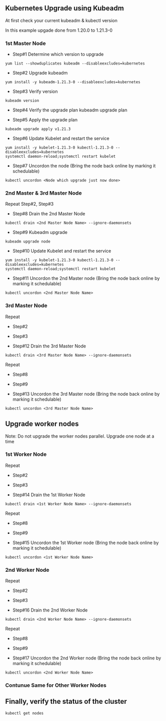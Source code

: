 ## Kubernetes Upgrade using Kubeadm

At first check your current kubeadm & kubectl version

In this example upgade done from 1.20.0 to 1.21.3-0

### 1st Master Node

- Step#1 Determine which version to upgrade

```yum list --showduplicates kubeadm --disableexcludes=kubernetes```

- Step#2 Upgrade kubeadm

```yum install -y kubeadm-1.21.3-0 --disableexcludes=kubernetes```

- Step#3 Verify version

```kubeadm version```

- Step#4 Verify the upgrade plan
kubeadm upgrade plan

- Step#5 Apply the upgrade plan

```kubeadm upgrade apply v1.21.3```

- Step#6 Update Kubelet and restart the service

```
yum install -y kubelet-1.21.3-0 kubectl-1.21.3-0 --disableexcludes=kubernetes
systemctl daemon-reload;systemctl restart kubelet
```

- Step#7 Uncordon the node (Bring the node back online by marking it schedulable)

```kubectl uncordon <Node which upgrade just now done>```

### 2nd Master & 3rd Master Node

Repeat Step#2, Step#3 

- Step#8 Drain the 2nd Master Node

```kubectl drain <2nd Master Node Name> --ignore-daemonsets```

- Step#9 Kubeadm upgrade

```kubeadm upgrade node```

- Step#10 Update Kubelet and restart the service

```
yum install -y kubelet-1.21.3-0 kubectl-1.21.3-0 --disableexcludes=kubernetes
systemctl daemon-reload;systemctl restart kubelet
```

- Step#11 Uncordon the 2nd Master node (Bring the node back online by marking it schedulable)

```kubectl uncordon <2nd Master Node Name>```

### 3rd Master Node

Repeat 

- Step#2 
- Step#3 

- Step#12 Drain the 3rd Master Node

```kubectl drain <3rd Master Node Name> --ignore-daemonsets```

Repeat 

- Step#8 
- Step#9

- Step#13 Uncordon the 3rd Master node (Bring the node back online by marking it schedulable)

```kubectl uncordon <3rd Master Node Name>```

## Upgrade worker nodes
Note: Do not upgrade the worker nodes parallel. Upgrade one node at a time

### 1st Worker Node

Repeat 

- Step#2 
- Step#3 

- Step#14 Drain the 1st Worker Node

```kubectl drain <1st Worker Node Name> --ignore-daemonsets```

Repeat 

- Step#8 
- Step#9

- Step#15 Uncordon the 1st Worker node (Bring the node back online by marking it schedulable)

```kubectl uncordon <1st Worker Node Name>```

### 2nd Worker Node

Repeat 

- Step#2 
- Step#3 

- Step#16 Drain the 2nd Worker Node

```kubectl drain <2nd Worker Node Name> --ignore-daemonsets```

Repeat 

- Step#8 
- Step#9

- Step#17 Uncordon the 2nd Worker node (Bring the node back online by marking it schedulable)

```kubectl uncordon <2nd Worker Node Name>```

### Contunue Same for Other Worker Nodes

## Finally, verify the status of the cluster

```kubectl get nodes```
